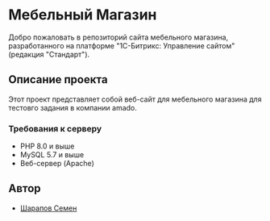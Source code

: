 # Мебельный Магазин

Добро пожаловать в репозиторий сайта мебельного магазина, разработанного на платформе "1С-Битрикс: Управление сайтом" (редакция "Стандарт").

## Описание проекта

Этот проект представляет собой веб-сайт для мебельного магазина для тестовго задания в компании amado.

### Требования к серверу

- PHP 8.0 и выше
- MySQL 5.7 и выше
- Веб-сервер (Apache)

## Автор

- [Шарапов Семен](https://github.com/sharapov-so)
